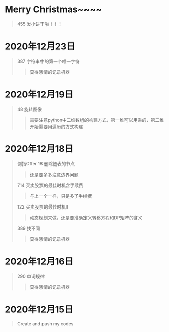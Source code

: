 # Merry Christmas~~~~
> 455 发小饼干啦！！！
>> 

# 2020年12月23日
> 387 字符串中的第一个唯一字符
>> 莫得感情的记录机器

# 2020年12月19日
> 48 旋转图像
>> 需要注意python中二维数组的构建方式，第一维可以用乘的，第二维开始需要用遍历的方式构建

# 2020年12月18日
> 剑指Offer 18 删除链表的节点
>> 还是要多多注意边界问题
>
> 714 买卖股票的最佳时机含手续费
>> 与上一个一样，只是多了手续费
>
> 122 买卖股票的最佳时机II
>> 动态规划来做，还是要准确定义转移方程和DP矩阵的含义
>
> 389 找不同
>> 莫得感情的记录机器

# 2020年12月16日
> 290 单词规律
>> 莫得感情的记录机器

# 2020年12月15日
> Create and push my codes
